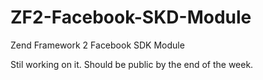 ZF2-Facebook-SKD-Module
=======================

Zend Framework 2 Facebook SDK Module


Stil working on it. Should be public by the end of the week.